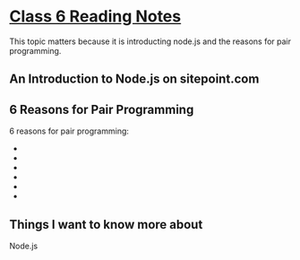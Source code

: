 # [Class 6 Reading Notes](https://github.com/snur206/reading-notes/blob/main/301/class6notes.md)

This topic matters because it is introducting node.js and the reasons for pair programming.

## An Introduction to Node.js on sitepoint.com

















## 6 Reasons for Pair Programming

6 reasons for pair programming:

-

-

-

-

-

-


## Things I want to know more about

Node.js
